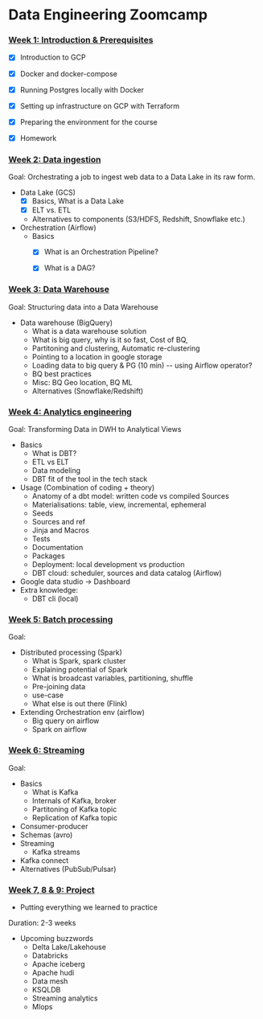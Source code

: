 # Data Engineering Zoomcamp

### [Week 1: Introduction & Prerequisites](https://github.com/hayriyigit/data-engineering-zoomcamp/tree/main/Week-1)

-  [x] Introduction to GCP
-  [x]  Docker and docker-compose
-  [x]  Running Postgres locally with Docker
-  [x]  Setting up infrastructure on GCP with Terraform
-  [x]  Preparing the environment for the course
-  [x]  Homework


### [Week 2: Data ingestion](https://github.com/hayriyigit/data-engineering-zoomcamp/tree/main/Week-2)
Goal: Orchestrating a job to ingest web data to a Data Lake in its raw form.
   
-  Data Lake (GCS)
    -  [x] Basics, What is a Data Lake
    -  [x] ELT vs. ETL
    -   Alternatives to components (S3/HDFS, Redshift, Snowflake etc.)
-  Orchestration (Airflow) 
    -   Basics
        -   [x] What is an Orchestration Pipeline?
        -   [x] What is a DAG?


### [Week 3: Data Warehouse](#)

Goal: Structuring data into a Data Warehouse

-   Data warehouse (BigQuery) 
    -   What is a data warehouse solution
    -   What is big query, why is it so fast, Cost of BQ,
    -   Partitoning and clustering, Automatic re-clustering 
    -   Pointing to a location in google storage 
    -   Loading data to big query & PG (10 min) -- using Airflow operator?
    -   BQ best practices
    -   Misc: BQ Geo location, BQ ML
    -   Alternatives (Snowflake/Redshift)

### [Week 4: Analytics engineering](#)

Goal: Transforming Data in DWH to Analytical Views

* Basics 
    * What is DBT?
    * ETL vs ELT 
    * Data modeling
    * DBT fit of the tool in the tech stack
* Usage (Combination of coding + theory) 
    * Anatomy of a dbt model: written code vs compiled Sources
    * Materialisations: table, view, incremental, ephemeral  
    * Seeds 
    * Sources and ref  
    * Jinja and Macros 
    * Tests  
    * Documentation 
    * Packages 
    * Deployment: local development vs production 
    * DBT cloud: scheduler, sources and data catalog (Airflow)
* Google data studio -> Dashboard
* Extra knowledge:
    * DBT cli (local)



### [Week 5: Batch processing](#)

Goal: 


* Distributed processing (Spark) 
    * What is Spark, spark cluster 
    * Explaining potential of Spark
    * What is broadcast variables, partitioning, shuffle
    * Pre-joining data
    * use-case
    * What else is out there (Flink)
* Extending Orchestration env (airflow)
    * Big query on airflow 
    * Spark on airflow 


### [Week 6: Streaming](#)

Goal: 

* Basics
    * What is Kafka
    * Internals of Kafka, broker
    * Partitoning of Kafka topic
    * Replication of Kafka topic
* Consumer-producer
* Schemas (avro)
* Streaming
    * Kafka streams
* Kafka connect
* Alternatives (PubSub/Pulsar)


### [Week 7, 8 & 9: Project](#)

* Putting everything we learned to practice

Duration: 2-3 weeks

* Upcoming buzzwords
  *  Delta Lake/Lakehouse
    * Databricks
    * Apache iceberg
    * Apache hudi
  * Data mesh
  * KSQLDB
  * Streaming analytics
  * Mlops

